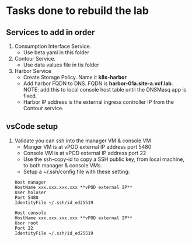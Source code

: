 # Tasks done to rebuild the lab
## Services to add in order
1. Consumption Interface Service.
    * Use beta yaml in this folder
2. Contour Service.
    * Use data values file in tis folder
3. Harbor Service
    * Create Storage Policy.  Name it **k8s-harbor**
    * Add harbor FQDN to DNS.  FQDN is **harbor-01a.site-a.vcf.lab**.  
    NOTE: add this to local console host table until the DNSMasq app is fixed.  
    * Harbor IP address is the external ingress controller IP from the Contour service.
## vsCode setup
1. Validate you can ssh into the manager VM & console VM
    * Manger VM is at vPOD external IP address port 5480
    * Console VM is at vPOD external IP address port 22
    * Use the ssh-copy-id to copy a SSH public key, from local machine, to both manager & console VMs.
    * Setup a ~/.ssh/config file with these setting:
    ```
    Host manager
    HostName xxx.xxx.xxx.xxx **vPOD external IP**
    User holuser
    Port 5480
    IdentityFile ~/.ssh/id_ed25519
    
    Host console
    HostName xxx.xxx.xxx.xxx **vPOD external IP**
    User root
    Port 22
    IdentityFile ~/.ssh/id_ed25519
    ```
